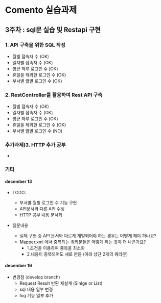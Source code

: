 # Comento 실습과제

## 3주차 : sql문 실습 및 Restapi 구현

### 1. API 구축을 위한 SQL 작성
- 월별 접속자 수 (OK)
- 일자별 접속자 수 (OK)
- 평균 하루 로그인 수 (OK)
- 휴일을 제외한 로그인 수 (OK)
- 부서별 월별 로그인 수 (OK)

### 2. RestController를 활용하여 Rest API 구축
- 월별 접속자 수 (OK)
- 일자별 접속자 수 (OK)
- 평균 하루 로그인 수 (OK)
- 휴일을 제외한 로그인 수 (OK)
- 부서별 월별 로그인 수 (NO)

### 추가과제)3. HTTP 추가 공부
- 

### 기타

#### december 13
- TODO: 
  - 부서별 월별 로그인 수 기능 구현
  - API문서와 다른 API 수정
  - HTTP 공부 내용 문서화
  
- 질문내용 
  - 실제 구현 중 API 문서와 다르게 개발되어야 하는 경우는 어떻게 해야 하나요?
  - Mapper.xml 에서 중복되는 쿼리문들은 어떻게 하는 것이 더 나은가요?
    - 1.조건을 이용하여 중복을 최소화 
    - 2.내용이 중복되어도 새로 만듬 (아래 상단 2개의 쿼리문)

#### december 16

- 변경점 (develop branch)
  - Request Result 반환 재설계 (Sinlge or List)
  - sql 내용 일부 변경
  - log 기능 일부 추가